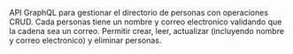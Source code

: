 API GraphQL para gestionar el directorio de personas con operaciones CRUD. Cada personas tiene un nombre y correo electronico validando que la cadena sea un correo. Permitir crear, leer, actualizar (incluyendo nombre y correo electronico) y eliminar personas.
